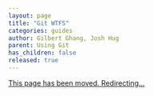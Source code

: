 ```yaml
---
layout: page
title: "Git WTFS"
categories: guides
author: Gilbert Ghang, Josh Hug
parent: Using Git
has_children: false
released: true
---
```


[This page has been moved. Redirecting...](troubleshooting/git-wtfs)

<script>window.location.replace("/troubleshooting/git-wtfs");</script>